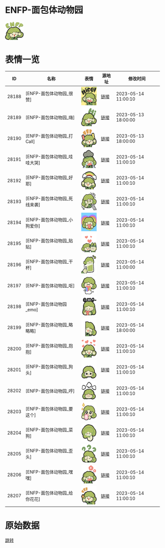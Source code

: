 # ENFP-面包体动物园

<img src="./cover.png" height="60" alt="cover" />

# 表情一览

|ID|名称|表情|源地址|修改时间|
|----|----|----|----|----|
|28188|[ENFP-面包体动物园_很赞]|<img src="./pic/028188_%5BENFP-面包体动物园_很赞%5D.png" height="60" alt="很赞"/>|[链接](https://i0.hdslb.com/bfs/garb/3d56a3c934fe85c5667f45ef2b997e4fbb217166.png)|2023-05-14 11:00:10|
|28189|[ENFP-面包体动物园_嗨]|<img src="./pic/028189_%5BENFP-面包体动物园_嗨%5D.png" height="60" alt="嗨"/>|[链接](https://i0.hdslb.com/bfs/garb/f368728dc20bfe88223ca69acbfb911bc36e3187.png)|2023-05-13 18:00:00|
|28190|[ENFP-面包体动物园_打Call]|<img src="./pic/028190_%5BENFP-面包体动物园_打Call%5D.png" height="60" alt="打Call"/>|[链接](https://i0.hdslb.com/bfs/garb/a8ff01d0440b7c48ba78cc3cdd2295149802c970.png)|2023-05-13 18:00:00|
|28191|[ENFP-面包体动物园_哇哇大哭]|<img src="./pic/028191_%5BENFP-面包体动物园_哇哇大哭%5D.png" height="60" alt="哇哇大哭"/>|[链接](https://i0.hdslb.com/bfs/garb/b9aeaf63070de9b76bbc281129f15e428aa6426f.png)|2023-05-14 11:00:10|
|28192|[ENFP-面包体动物园_好耶]|<img src="./pic/028192_%5BENFP-面包体动物园_好耶%5D.png" height="60" alt="好耶"/>|[链接](https://i0.hdslb.com/bfs/garb/c64f7b075c0aae9e272a63d4678051ad1c0c3f6b.png)|2023-05-14 11:00:10|
|28193|[ENFP-面包体动物园_死线来袭]|<img src="./pic/028193_%5BENFP-面包体动物园_死线来袭%5D.png" height="60" alt="死线来袭"/>|[链接](https://i0.hdslb.com/bfs/garb/e3a3edf5c3778b680ff4e5122720d0a2fc503228.png)|2023-05-14 11:00:10|
|28194|[ENFP-面包体动物园_小狗爱你]|<img src="./pic/028194_%5BENFP-面包体动物园_小狗爱你%5D.png" height="60" alt="小狗爱你"/>|[链接](https://i0.hdslb.com/bfs/garb/b3c5e883b133c6404794c3047192fd13c1bac4e8.png)|2023-05-14 11:00:10|
|28195|[ENFP-面包体动物园_贴贴]|<img src="./pic/028195_%5BENFP-面包体动物园_贴贴%5D.png" height="60" alt="贴贴"/>|[链接](https://i0.hdslb.com/bfs/garb/25dcbd03d6f1d2d388c7ca5172a45aa01520c05f.png)|2023-05-14 11:00:10|
|28196|[ENFP-面包体动物园_干杯]|<img src="./pic/028196_%5BENFP-面包体动物园_干杯%5D.png" height="60" alt="干杯"/>|[链接](https://i0.hdslb.com/bfs/garb/7b78ba563c3445b7a8710b623656b4d5bb457870.png)|2023-05-14 11:00:00|
|28197|[ENFP-面包体动物园_呕]|<img src="./pic/028197_%5BENFP-面包体动物园_呕%5D.png" height="60" alt="呕"/>|[链接](https://i0.hdslb.com/bfs/garb/0f72d10d8a6e27897d2b2fef45d9377ee3dd3b16.png)|2023-05-14 11:00:10|
|28198|[ENFP-面包体动物园_emo]|<img src="./pic/028198_%5BENFP-面包体动物园_emo%5D.png" height="60" alt="emo"/>|[链接](https://i0.hdslb.com/bfs/garb/e0612475a108416d2d01a6fd510b5f9959901e79.png)|2023-05-14 11:00:10|
|28199|[ENFP-面包体动物园_略略略]|<img src="./pic/028199_%5BENFP-面包体动物园_略略略%5D.png" height="60" alt="略略略"/>|[链接](https://i0.hdslb.com/bfs/garb/53b4170e78189c54d755002803e8caa69d11f42e.png)|2023-05-14 18:00:00|
|28200|[ENFP-面包体动物园_抱抱]|<img src="./pic/028200_%5BENFP-面包体动物园_抱抱%5D.png" height="60" alt="抱抱"/>|[链接](https://i0.hdslb.com/bfs/garb/f4a73bf6959a5a52f92ab5661d1def373f9d3e19.png)|2023-05-14 11:00:10|
|28201|[ENFP-面包体动物园_狗头]|<img src="./pic/028201_%5BENFP-面包体动物园_狗头%5D.png" height="60" alt="狗头"/>|[链接](https://i0.hdslb.com/bfs/garb/edbf0a07ddc94997112bbecf9bc6eb37e3e1f460.png)|2023-05-14 11:00:10|
|28202|[ENFP-面包体动物园_哼]|<img src="./pic/028202_%5BENFP-面包体动物园_哼%5D.png" height="60" alt="哼"/>|[链接](https://i0.hdslb.com/bfs/garb/f653c9849ac22eea46c0b7f552ac87a9d701c00e.png)|2023-05-14 11:00:10|
|28203|[ENFP-面包体动物园_要这个]|<img src="./pic/028203_%5BENFP-面包体动物园_要这个%5D.png" height="60" alt="要这个"/>|[链接](https://i0.hdslb.com/bfs/garb/a41b887c79164ceeab141af004c2338bfba789f1.png)|2023-05-14 11:00:10|
|28204|[ENFP-面包体动物园_菜狗]|<img src="./pic/028204_%5BENFP-面包体动物园_菜狗%5D.png" height="60" alt="菜狗"/>|[链接](https://i0.hdslb.com/bfs/garb/b61b32349c05bc75a99340112e131541dec2c1be.png)|2023-05-14 11:00:10|
|28205|[ENFP-面包体动物园_歪头]|<img src="./pic/028205_%5BENFP-面包体动物园_歪头%5D.png" height="60" alt="歪头"/>|[链接](https://i0.hdslb.com/bfs/garb/b98ef56874d2a6a4edc9ca285698f23f5c6dd7c2.png)|2023-05-14 11:00:10|
|28206|[ENFP-面包体动物园_嘿嘿]|<img src="./pic/028206_%5BENFP-面包体动物园_嘿嘿%5D.png" height="60" alt="嘿嘿"/>|[链接](https://i0.hdslb.com/bfs/garb/e180698576f55c1bf5c35dddfe450809e2f2ae37.png)|2023-05-14 11:00:10|
|28207|[ENFP-面包体动物园_给你花花]|<img src="./pic/028207_%5BENFP-面包体动物园_给你花花%5D.png" height="60" alt="给你花花"/>|[链接](https://i0.hdslb.com/bfs/garb/05fdf0ac0a3046cee1e356fb1dfd81528bc28b6f.png)|2023-05-14 11:00:10|

# 原始数据

[跳转](./raw.json)

